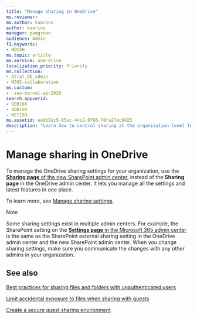 ```yaml
---
title: "Manage sharing in OneDrive"
ms.reviewer: 
ms.author: kaarins
author: kaarins
manager: pamgreen
audience: Admin
f1.keywords:
- NOCSH
ms.topic: article
ms.service: one-drive
localization_priority: Priority
ms.collection: 
- Strat_OD_admin
- M365-collaboration
ms.custom:
-  seo-marvel-apr2020
search.appverid:
- ODB160
- ODB150
- MET150
ms.assetid: ee8b91c5-05ec-44c2-9796-78fa27ec8425
description: "Learn how to control sharing at the organization level for OneDrive."
---
```


# Manage sharing in OneDrive

To manage the OneDrive sharing settings for your organization, use the [**Sharing page** of the new SharePoint admin center](https://admin.microsoft.com/sharepoint?page=sharing&modern=true), instead of the **Sharing page** in the OneDrive admin center. It lets you manage all the settings and latest features in one place.

To learn more, see [Manage sharing settings](https://docs.microsoft.com/sharepoint/turn-external-sharing-on-or-off).

> [!NOTE]
> Some sharing settings exist in multiple admin centers. For example, the SharePoint setting on the [**Settings page** in the Microsoft 365 admin center](https://admin.microsoft.com/AdminPortal/Home#/SettingsMultiPivot) is the same as the SharePoint external sharing setting in the OneDrive admin center and the new SharePoint admin center. When you change sharing settings, make sure you communicate the changes with any other admins in your organization. 

## See also

[Best practices for sharing files and folders with unauthenticated users](https://docs.microsoft.com/Office365/Enterprise/best-practices-anonymous-sharing)

[Limit accidental exposure to files when sharing with guests](https://docs.microsoft.com/Office365/Enterprise/sharing-limit-accidental-exposure)

[Create a secure guest sharing environment](https://docs.microsoft.com/Office365/Enterprise/create-a-secure-guest-sharing-environment)
